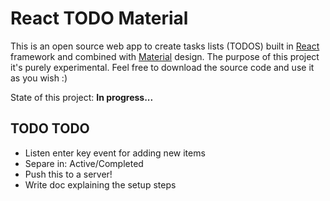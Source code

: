 # React TODO Material

This is an open source web app to create tasks lists (TODOS) built in [React](https://facebook.github.io/react/) framework and combined with [Material](https://design.google.com/) design.
The purpose of this project it's purely experimental. Feel free to download the source code and use it as you wish :)


State of this project: **In progress...**

## TODO TODO

+ Listen enter key event for adding new items
+ Separe in: Active/Completed
+ Push this to a server!
+ Write doc explaining the setup steps
